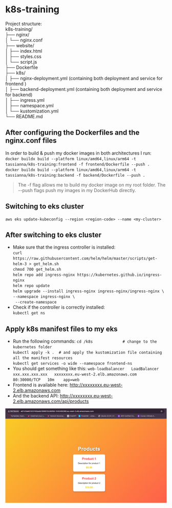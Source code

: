 # k8s-training
Project structure: <br>
k8s-training/ <br>
├── nginx/ <br>
│   └── nginx.conf <br>
├── website/ <br>
│   ├── index.html <br>
│   ├── styles.css <br>
│   └── script.js <br>
├── Dockerfile <br>
├── k8s/ <br>
│   ├── nginx-deployment.yml (containing both deployment and service for frontend ) <br>
│   ├── backend-deployment.yml (containing both deployment and service for backend) <br>
│   ├── ingress.yml <br>
│   ├── namespace.yml <br>
│   └── kustomization.yml <br>
└── README.md <br>

## After configuring the Dockerfiles and the nginx.conf files
In order to build & push my docker images in both architectures I run: <br>
`docker buildx build --platform linux/amd64,linux/arm64 -t tassianna/k8s-training:frontend -f frontend/Dockerfile --push .` <br>
`docker buildx build --platform linux/amd64,linux/arm64 -t tassianna/k8s-training:backend -f backend/Dockerfile --push .` <br>

> The -f flag allows me to build my docker image on my root folder.
> The --push flags push my images in my DockerHub directly.

## Switching to eks cluster
`aws eks update-kubeconfig --region <region-code> --name <my-cluster>` <br>

## After switching to eks cluster
* Make sure that the ingress controller is installed:   <br>
`curl https://raw.githubusercontent.com/helm/helm/master/scripts/get-helm-3 > get_helm.sh` <br>
`chmod 700 get_helm.sh` <br>
`helm repo add ingress-nginx https://kubernetes.github.io/ingress-nginx` <br>
`helm repo update` <br>
`helm upgrade --install ingress-nginx ingress-nginx/ingress-nginx \` <br>
  `--namespace ingress-nginx \` <br>
 ` --create-namespace` <br>
* Check if the controller is correctly installed:  <br>
`kubectl get ns` <br>

## Apply k8s manifest files to my eks
* Run the following commands:
`cd /k8s             # change to the kubernetes folder` <br>
`kubectl apply -k .  # and apply the kustomization file containing all the manifest resources` <br>
`kubectl get services -o wide --namespace frontend-ns` <br>
* You should get something like this:
`web-loadbalancer   LoadBalancer   xxx.xxx.xxx.xxx   xxxxxxxx.eu-west-2.elb.amazonaws.com    80:30000/TCP   10m    app=web` <br>
* Frontend is available here: http://xxxxxxxx.eu-west-2.elb.amazonaws.com 
* And the backend API: http://xxxxxxxx.eu-west-2.elb.amazonaws.com/api/products

![Alt text](images/website.png)